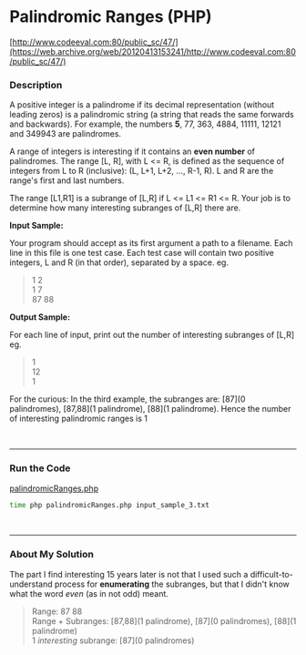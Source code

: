 # Palindromic Ranges (PHP)

[http://www.codeeval.com:80/public_sc/47/](https://web.archive.org/web/20120413153241/http://www.codeeval.com:80/public_sc/47/)

### Description

A positive integer is a palindrome if its decimal representation (without leading zeros) is a palindromic string (a string that reads the same forwards and backwards). For example, the numbers **5**, 77, 363, 4884, 11111, 12121 and 349943 are palindromes.

A range of integers is interesting if it contains an **even number** of palindromes. The range [L, R], with L <= R, is defined as the sequence of integers from L to R (inclusive): (L, L+1, L+2, \..., R-1, R). L and R are the range's first and last numbers.

The range [L1,R1] is a subrange of [L,R] if L <= L1 <= R1 <= R. Your job is to determine how many interesting subranges of [L,R] there are.

**Input Sample:**

Your program should accept as its first argument a path to a filename. Each line in this file is one test case. Each test case will contain two positive integers, L and R (in that order), separated by a space. eg. 

> 1 2<br />
1 7<br />
87 88

**Output Sample:**

For each line of input, print out the number of interesting subranges of [L,R] eg. 

> 1<br/>
12<br/>
1

For the curious: In the third example, the subranges are: [87](0 palindromes), [87,88](1 palindrome), [88](1 palindrome). Hence the number of interesting palindromic ranges is 1

<br />

---
### Run the Code

[palindromicRanges.php](./code/palindromicRanges.php)

```sh
time php palindromicRanges.php input_sample_3.txt
```

<br />

---
### About My Solution

The part I find interesting 15 years later is not that I used such a difficult-to-understand process for **enumerating** the subranges, but that I didn't know what the word *even* (as in not odd) meant.

> Range: 87 88<br />
Range + Subranges: [87,88](1 palindrome), [87](0 palindromes), [88](1 palindrome)<br />
1 *interesting* subrange: [87](0 palindromes)

